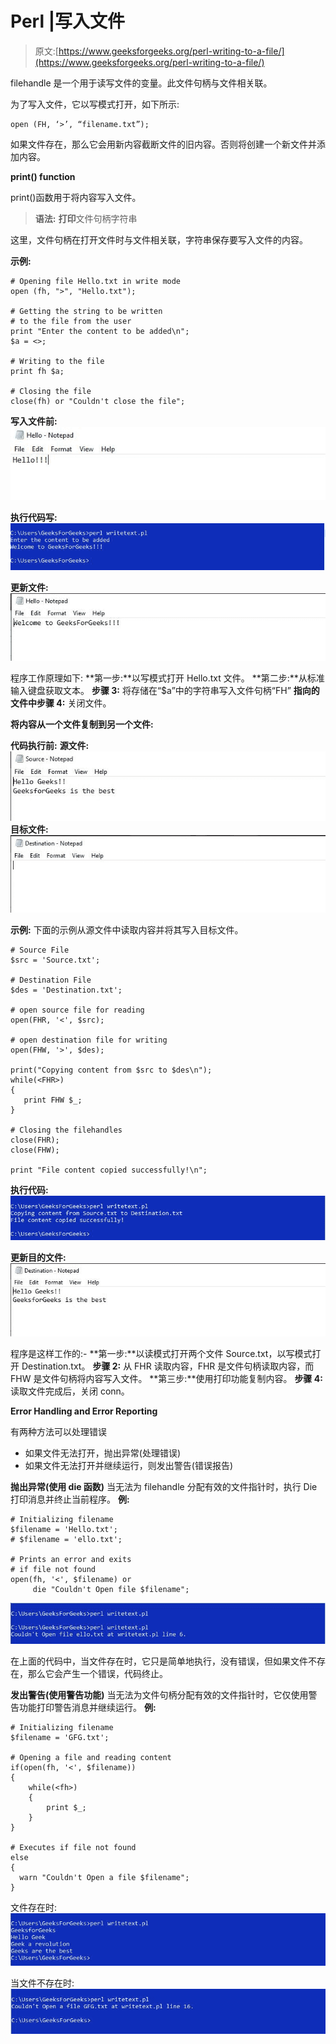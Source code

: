 # Perl |写入文件

> 原文:[https://www.geeksforgeeks.org/perl-writing-to-a-file/](https://www.geeksforgeeks.org/perl-writing-to-a-file/)

filehandle 是一个用于读写文件的变量。此文件句柄与文件相关联。

为了写入文件，它以写模式打开，如下所示:

```
open (FH, ‘>’, “filename.txt”);
```

如果文件存在，那么它会用新内容截断文件的旧内容。否则将创建一个新文件并添加内容。

**print() function**

print()函数用于将内容写入文件。

> **语法:** **打印**文件句柄字符串

这里，文件句柄在打开文件时与文件相关联，字符串保存要写入文件的内容。

**示例:**

```
# Opening file Hello.txt in write mode
open (fh, ">", "Hello.txt");

# Getting the string to be written
# to the file from the user
print "Enter the content to be added\n";
$a = <>;

# Writing to the file
print fh $a;

# Closing the file
close(fh) or "Couldn't close the file"; 
```

**写入文件前:**
![](img/01f1746ef102cb7f5eb6e5fa4e713ab8.png)

**执行代码写:**
![](img/a14bdc5d5a140b7f0f0a8af7198d7a7e.png)

**更新文件:**
![](img/75f31265153f1b09c0e6d52d969eafd8.png)

程序工作原理如下:
**第一步:**以写模式打开 Hello.txt 文件。
**第二步:**从标准输入键盘获取文本。
**步骤 3:** 将存储在“$a”中的字符串写入文件句柄“FH”
**指向的文件中步骤 4:** 关闭文件。

**将内容从一个文件复制到另一个文件:**

**代码执行前:**
**源文件:**
![](img/a46c505fca477e9a9aad84d137d897c4.png)
**目标文件:**
![](img/2578583d98c0cb68252423e5c479e766.png)

**示例:**
下面的示例从源文件中读取内容并将其写入目标文件。

```
# Source File 
$src = 'Source.txt';

# Destination File
$des = 'Destination.txt';

# open source file for reading
open(FHR, '<', $src);

# open destination file for writing
open(FHW, '>', $des); 

print("Copying content from $src to $des\n");
while(<FHR>)
{
   print FHW $_; 
}

# Closing the filehandles
close(FHR);
close(FHW);

print "File content copied successfully!\n";
```

**执行代码:**
![](img/7a726f2d9ee744365cea58d406c0cdf2.png)

**更新目的文件:**
![](img/0c4ad2b530b9e54aeffef2fb338df023.png)

程序是这样工作的:-
**第一步:**以读模式打开两个文件 Source.txt，以写模式打开 Destination.txt。
**步骤 2:** 从 FHR 读取内容，FHR 是文件句柄读取内容，而 FHW 是文件句柄将内容写入文件。
**第三步:**使用打印功能复制内容。
**步骤 4:** 读取文件完成后，关闭 conn。

**Error Handling and Error Reporting**

有两种方法可以处理错误

*   如果文件无法打开，抛出异常(处理错误)
*   如果文件无法打开并继续运行，则发出警告(错误报告)

**抛出异常(使用 die 函数)**
当无法为 filehandle 分配有效的文件指针时，执行 Die 打印消息并终止当前程序。
**例:**

```
# Initializing filename  
$filename = 'Hello.txt'; 
# $filename = 'ello.txt';

# Prints an error and exits 
# if file not found 
open(fh, '<', $filename) or 
     die "Couldn't Open file $filename"; 
```

![](img/f936e2a332e9bf7f3f8117d36e206bea.png)

在上面的代码中，当文件存在时，它只是简单地执行，没有错误，但如果文件不存在，那么它会产生一个错误，代码终止。

**发出警告(使用警告功能)**
当无法为文件句柄分配有效的文件指针时，它仅使用警告功能打印警告消息并继续运行。
**例:**

```
# Initializing filename 
$filename = 'GFG.txt'; 

# Opening a file and reading content 
if(open(fh, '<', $filename)) 
{ 
    while(<fh>) 
    { 
        print $_; 
    } 
} 

# Executes if file not found 
else
{ 
  warn "Couldn't Open a file $filename"; 
} 
```

文件存在时:
![](img/bdfc1f273c3d020486926d5ed3a6f79c.png)

当文件不存在时:
![](img/b3947a2e4c21771646cf50d90582f078.png)